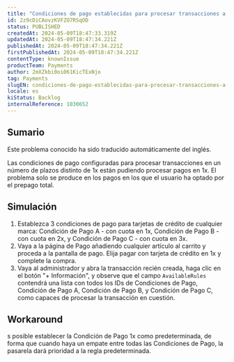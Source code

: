 ```yaml
---
title: "Condiciones de pago establecidas para procesar transacciones a plazos distintas de 1x están procesando transacciones como prepagadas en su totalidad"
id: 2z9cDiCAovzKVFZO7RSqOD
status: PUBLISHED
createdAt: 2024-05-09T18:47:33.319Z
updatedAt: 2024-05-09T18:47:34.221Z
publishedAt: 2024-05-09T18:47:34.221Z
firstPublishedAt: 2024-05-09T18:47:34.221Z
contentType: knownIssue
productTeam: Payments
author: 2mXZkbi0oi061KicTExNjo
tag: Payments
slugEN: condiciones-de-pago-establecidas-para-procesar-transacciones-a-plazos-distintas-de-1x-estan-procesando-transacciones-como-prepagadas-en-su-totalidad
locale: es
kiStatus: Backlog
internalReference: 1030652
---
```


## Sumario

<div class="alert alert-info">
  <p>Este problema conocido ha sido traducido automáticamente del inglés.</p>
</div>


Las condiciones de pago configuradas para procesar transacciones en un número de plazos distinto de 1x están pudiendo procesar pagos en 1x. El problema solo se produce en los pagos en los que el usuario ha optado por el prepago total.


##

## Simulación



1. Establezca 3 condiciones de pago para tarjetas de crédito de cualquier marca: Condición de Pago A - con cuota en 1x, Condición de Pago B - con cuota en 2x, y Condición de Pago C - con cuota en 3x.
2. Vaya a la página de Pago añadiendo cualquier artículo al carrito y proceda a la pantalla de pago. Elija pagar con tarjeta de crédito en 1x y complete la compra.
3. Vaya al administrador y abra la transacción recién creada, haga clic en el botón "+ Información", y observe que el campo `AvailableRules` contendrá una lista con todos los IDs de Condiciones de Pago, Condición de Pago A, Condición de Pago B, y Condición de Pago C, como capaces de procesar la transacción en cuestión.



## Workaround


s posible establecer la Condición de Pago 1x como predeterminada, de forma que cuando haya un empate entre todas las Condiciones de Pago, la pasarela dará prioridad a la regla predeterminada.





